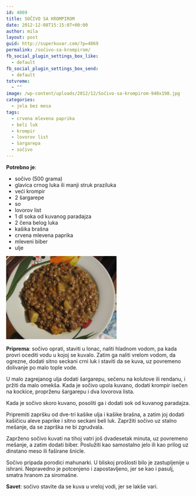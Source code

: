 ```yaml
---
id: 4869
title: SOČIVO SA KROMPIROM
date: 2012-12-08T15:15:07+00:00
author: mila
layout: post
guid: http://superkuvar.com/?p=4869
permalink: /sočivo-sa-krompirom/
fb_social_plugin_settings_box_like:
  - default
fb_social_plugin_settings_box_send:
  - default
totvreme:
  - ""
image: /wp-content/uploads/2012/12/Sočivo-sa-krompirom-940x198.jpg
categories:
  - jela bez mesa
tags:
  - crvena mlevena paprika
  - beli luk
  - krompir
  - lovorov list
  - šargarepa
  - sočivo
---
```

**Potrebno je**:

  * sočivo (500 grama)
  * glavica crnog luka ili manji struk praziluka
  * veći krompir
  * 2 šargarepe
  * so
  * lovorov list
  * 1 dl soka od kuvanog paradajza
  * 2 čena belog luka
  * kašika brašna
  * crvena mlevena paprika
  * mleveni biber
  * ulje

<img class="alignnone size-medium wp-image-4870" title="Sočivo sa krompirom" src="/wp-content/uploads/2012/12/Sočivo-sa-krompirom-1024x768.jpg" alt="" width="300" height="225" /> 

**Priprema**: sočivo oprati, staviti u lonac, naliti hladnom vodom, pa kada provri ocediti vodu u kojoj se kuvalo. Zatim ga naliti vrelom vodom, da ogrezne, dodati sitno seckani crni luk i staviti da se kuva, uz povremeno dolivanje po malo tople vode.

U malo zagrejanog ulja dodati šargarepu, sečenu na kolutove ili rendanu, i pržiti da malo omekša. Kada je sočivo upola kuvano, dodati krompir isečen na kockice, proprženu šargarepu i dva lovorova lista.

Kada je sočivo skoro kuvano, posoliti ga i dodati sok od kuvanog paradajza.

Pripremiti zapršku od dve-tri kašike ulja i kašike brašna, a zatim joj dodati kašičicu aleve paprike i sitno seckani beli luk. Zapržiti sočivo uz stalno mešanje, da se zaprška ne bi zgrudvala.

Zaprženo sočivo kuvati na tihoj vatri još dvadesetak minuta, uz povremeno mešanje, a zatim dodati biber. Poslužiti kao samostalno jelo ili kao prilog uz dinstano meso ili faširane šnicle.

Sočivo pripada porodici mahunarki. U bliskoj prošlosti bilo je zastupljenije u ishrani. Nepravedno je potcenjeno i zapostavljeno, jer se kao i pasulj, smatra hranom za siromašne.

**Savet**: sočivo stavite da se kuva u vreloj vodi, jer se lakše vari.